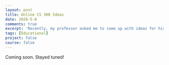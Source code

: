 ```yaml
---
layout: post
title: Online CS 300 Ideas
date: 2020-5-8
comments: true
excerpt: 'Recently, my professor asked me to come up with ideas for his online CS 300 class as part of an assignment.'
tags: [Educational]
project: false
course: false
---
```


Coming soon. Stayed tuned!
